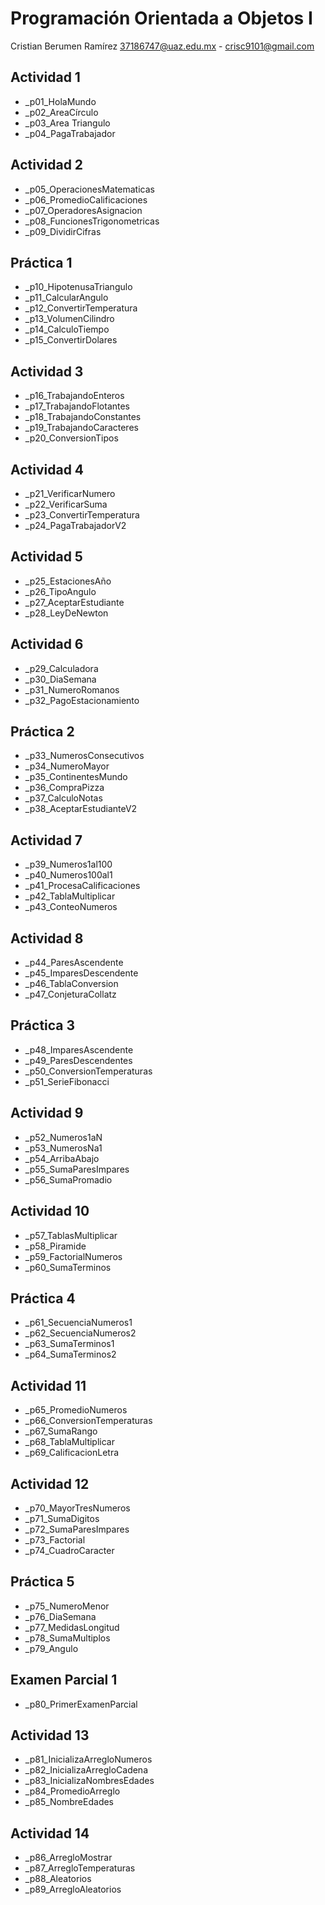 # Programación Orientada a Objetos I

Cristian Berumen Ramírez
37186747@uaz.edu.mx - crisc9101@gmail.com

## Actividad 1
- _p01_HolaMundo
- _p02_AreaCírculo
- _p03_Area Triangulo
- _p04_PagaTrabajador

## Actividad 2
- _p05_OperacionesMatematicas
- _p06_PromedioCalificaciones
- _p07_OperadoresAsignacion
- _p08_FuncionesTrigonometricas
- _p09_DividirCifras

## Práctica 1
- _p10_HipotenusaTriangulo
- _p11_CalcularAngulo
- _p12_ConvertirTemperatura
- _p13_VolumenCilindro
- _p14_CalculoTiempo
- _p15_ConvertirDolares

## Actividad 3
- _p16_TrabajandoEnteros
- _p17_TrabajandoFlotantes
- _p18_TrabajandoConstantes
- _p19_TrabajandoCaracteres
- _p20_ConversionTipos

## Actividad 4
- _p21_VerificarNumero
- _p22_VerificarSuma
- _p23_ConvertirTemperatura
- _p24_PagaTrabajadorV2

## Actividad 5
- _p25_EstacionesAño
- _p26_TipoAngulo
- _p27_AceptarEstudiante
- _p28_LeyDeNewton

## Actividad 6
- _p29_Calculadora
- _p30_DiaSemana
- _p31_NumeroRomanos
- _p32_PagoEstacionamiento

## Práctica 2
- _p33_NumerosConsecutivos
- _p34_NumeroMayor
- _p35_ContinentesMundo
- _p36_CompraPizza
- _p37_CalculoNotas
- _p38_AceptarEstudianteV2

## Actividad 7
- _p39_Numeros1al100
- _p40_Numeros100al1
- _p41_ProcesaCalificaciones
- _p42_TablaMultiplicar
- _p43_ConteoNumeros

## Actividad 8
- _p44_ParesAscendente
- _p45_ImparesDescendente
- _p46_TablaConversion
- _p47_ConjeturaCollatz

## Práctica 3
- _p48_ImparesAscendente
- _p49_ParesDescendentes
- _p50_ConversionTemperaturas
- _p51_SerieFibonacci

## Actividad 9
- _p52_Numeros1aN
- _p53_NumerosNa1
- _p54_ArribaAbajo
- _p55_SumaParesImpares
- _p56_SumaPromadio

## Actividad 10
- _p57_TablasMultiplicar
- _p58_Piramide
- _p59_FactorialNumeros
- _p60_SumaTerminos

## Práctica 4
- _p61_SecuenciaNumeros1
- _p62_SecuenciaNumeros2
- _p63_SumaTerminos1
- _p64_SumaTerminos2

## Actividad 11
- _p65_PromedioNumeros
- _p66_ConversionTemperaturas
- _p67_SumaRango
- _p68_TablaMultiplicar
- _p69_CalificacionLetra

## Actividad 12
- _p70_MayorTresNumeros
- _p71_SumaDigitos
- _p72_SumaParesImpares
- _p73_Factorial
- _p74_CuadroCaracter

## Práctica 5
- _p75_NumeroMenor
- _p76_DiaSemana
- _p77_MedidasLongitud
- _p78_SumaMultiplos
- _p79_Angulo

## Examen Parcial 1
- _p80_PrimerExamenParcial

## Actividad 13
- _p81_InicializaArregloNumeros
- _p82_InicializaArregloCadena
- _p83_InicializaNombresEdades
- _p84_PromedioArreglo
- _p85_NombreEdades

## Actividad 14
- _p86_ArregloMostrar
- _p87_ArregloTemperaturas
- _p88_Aleatorios
- _p89_ArregloAleatorios